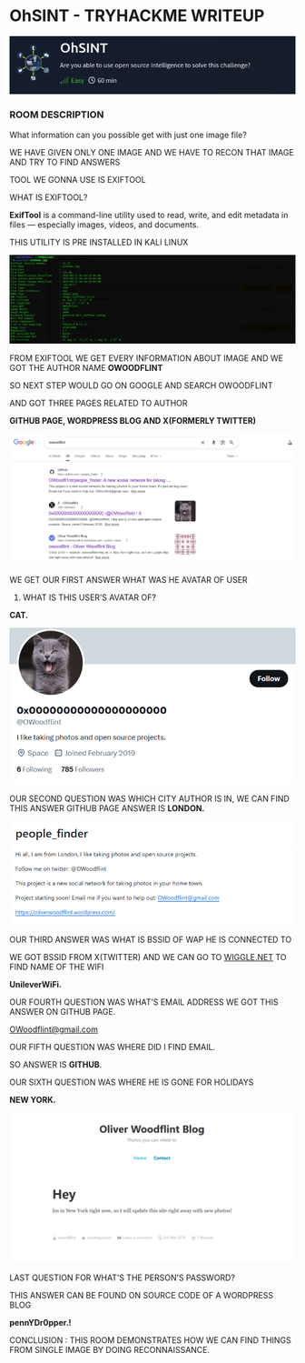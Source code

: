 # OhSINT - TRYHACKME WRITEUP

![image.png](image.png)

### ROOM DESCRIPTION

What information can you possible get with just one image file?

WE HAVE GIVEN ONLY ONE IMAGE AND WE HAVE TO RECON THAT IMAGE AND TRY TO FIND ANSWERS

TOOL WE GONNA USE IS EXIFTOOL

WHAT IS EXIFTOOL?

**ExifTool** is a command-line utility used to read, write, and edit metadata in files — especially images, videos, and documents.

THIS UTILITY IS PRE INSTALLED IN KALI LINUX

![image.png](image%201.png)

FROM EXIFTOOL WE GET EVERY INFORMATION ABOUT IMAGE AND WE GOT THE AUTHOR NAME **OWOODFLINT**

SO NEXT STEP WOULD GO ON GOOGLE AND SEARCH OWOODFLINT

AND GOT THREE PAGES RELATED TO AUTHOR 

**GITHUB PAGE, WORDPRESS BLOG AND X(FORMERLY TWITTER)**

![image.png](image%202.png)

WE GET OUR FIRST ANSWER WHAT WAS HE AVATAR OF USER

1. WHAT IS THIS USER’S AVATAR OF?

 **CAT.**

![image.png](image%203.png)

OUR SECOND QUESTION WAS WHICH CITY AUTHOR IS IN, WE CAN FIND THIS ANSWER GITHUB PAGE ANSWER IS **LONDON.**

![image.png](image%204.png)

OUR THIRD ANSWER WAS WHAT IS BSSID OF WAP HE IS CONNECTED TO 

WE GOT BSSID FROM X(TWITTER) AND WE CAN GO TO [WIGGLE.NET](http://WIGGLE.NET) TO FIND NAME OF THE WIFI 

**UnileverWiFi.**

OUR FOURTH QUESTION WAS WHAT’S EMAIL ADDRESS WE GOT THIS ANSWER ON GITHUB PAGE.

[OWoodflint@gmail.com](mailto:OWoodflint@gmail.com)

 

OUR FIFTH QUESTION WAS WHERE DID I FIND EMAIL.

SO ANSWER IS **GITHUB**.

OUR SIXTH QUESTION WAS WHERE HE IS GONE FOR HOLIDAYS 

**NEW YORK.**

![image.png](image%205.png)

LAST QUESTION FOR WHAT’S THE PERSON’S PASSWORD?

THIS ANSWER CAN BE FOUND ON SOURCE CODE OF A WORDPRESS BLOG

**pennYDr0pper.!**

CONCLUSION : THIS ROOM DEMONSTRATES HOW WE CAN FIND THINGS FROM SINGLE IMAGE BY DOING RECONNAISSANCE.